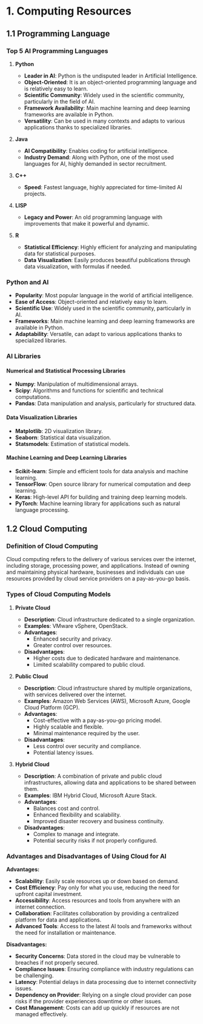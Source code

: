 # 1. Computing Resources 

## 1.1 Programming Language

### Top 5 AI Programming Languages

1. **Python**
   - **Leader in AI**: Python is the undisputed leader in Artificial Intelligence.
   - **Object-Oriented**: It is an object-oriented programming language and is relatively easy to learn.
   - **Scientific Community**: Widely used in the scientific community, particularly in the field of AI.
   - **Framework Availability**: Main machine learning and deep learning frameworks are available in Python.
   - **Versatility**: Can be used in many contexts and adapts to various applications thanks to specialized libraries.

2. **Java**
   - **AI Compatibility**: Enables coding for artificial intelligence.
   - **Industry Demand**: Along with Python, one of the most used languages for AI, highly demanded in sector recruitment.

3. **C++**
   - **Speed**: Fastest language, highly appreciated for time-limited AI projects.

4. **LISP**
   - **Legacy and Power**: An old programming language with improvements that make it powerful and dynamic.

5. **R**
   - **Statistical Efficiency**: Highly efficient for analyzing and manipulating data for statistical purposes.
   - **Data Visualization**: Easily produces beautiful publications through data visualization, with formulas if needed.

### Python and AI

- **Popularity**: Most popular language in the world of artificial intelligence.
- **Ease of Access**: Object-oriented and relatively easy to learn.
- **Scientific Use**: Widely used in the scientific community, particularly in AI.
- **Frameworks**: Main machine learning and deep learning frameworks are available in Python.
- **Adaptability**: Versatile, can adapt to various applications thanks to specialized libraries.

### AI Libraries

#### Numerical and Statistical Processing Libraries

- **Numpy**: Manipulation of multidimensional arrays.
- **Scipy**: Algorithms and functions for scientific and technical computations.
- **Pandas**: Data manipulation and analysis, particularly for structured data.

#### Data Visualization Libraries

- **Matplotlib**: 2D visualization library.
- **Seaborn**: Statistical data visualization.
- **Statsmodels**: Estimation of statistical models.

#### Machine Learning and Deep Learning Libraries

- **Scikit-learn**: Simple and efficient tools for data analysis and machine learning.
- **TensorFlow**: Open source library for numerical computation and deep learning.
- **Keras**: High-level API for building and training deep learning models.
- **PyTorch**: Machine learning library for applications such as natural language processing.

## 1.2 Cloud Computing

### Definition of Cloud Computing

Cloud computing refers to the delivery of various services over the internet, including storage, processing power, and applications. Instead of owning and maintaining physical hardware, businesses and individuals can use resources provided by cloud service providers on a pay-as-you-go basis.

### Types of Cloud Computing Models

1. **Private Cloud**
   - **Description**: Cloud infrastructure dedicated to a single organization.
   - **Examples**: VMware vSphere, OpenStack.
   - **Advantages**:
     - Enhanced security and privacy.
     - Greater control over resources.
   - **Disadvantages**:
     - Higher costs due to dedicated hardware and maintenance.
     - Limited scalability compared to public cloud.

2. **Public Cloud**
   - **Description**: Cloud infrastructure shared by multiple organizations, with services delivered over the internet.
   - **Examples**: Amazon Web Services (AWS), Microsoft Azure, Google Cloud Platform (GCP).
   - **Advantages**:
     - Cost-effective with a pay-as-you-go pricing model.
     - Highly scalable and flexible.
     - Minimal maintenance required by the user.
   - **Disadvantages**:
     - Less control over security and compliance.
     - Potential latency issues.

3. **Hybrid Cloud**
   - **Description**: A combination of private and public cloud infrastructures, allowing data and applications to be shared between them.
   - **Examples**: IBM Hybrid Cloud, Microsoft Azure Stack.
   - **Advantages**:
     - Balances cost and control.
     - Enhanced flexibility and scalability.
     - Improved disaster recovery and business continuity.
   - **Disadvantages**:
     - Complex to manage and integrate.
     - Potential security risks if not properly configured.

### Advantages and Disadvantages of Using Cloud for AI

**Advantages:**
- **Scalability**: Easily scale resources up or down based on demand.
- **Cost Efficiency**: Pay only for what you use, reducing the need for upfront capital investment.
- **Accessibility**: Access resources and tools from anywhere with an internet connection.
- **Collaboration**: Facilitates collaboration by providing a centralized platform for data and applications.
- **Advanced Tools**: Access to the latest AI tools and frameworks without the need for installation or maintenance.

**Disadvantages:**
- **Security Concerns**: Data stored in the cloud may be vulnerable to breaches if not properly secured.
- **Compliance Issues**: Ensuring compliance with industry regulations can be challenging.
- **Latency**: Potential delays in data processing due to internet connectivity issues.
- **Dependency on Provider**: Relying on a single cloud provider can pose risks if the provider experiences downtime or other issues.
- **Cost Management**: Costs can add up quickly if resources are not managed effectively.
